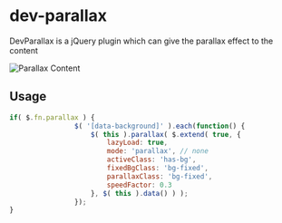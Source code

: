 # dev-parallax


DevParallax is a jQuery plugin which can give the parallax effect to the content

![Parallax Content](/clue-parallax.gif)

## Usage


```javascript
if( $.fn.parallax ) {
				$( '[data-background]' ).each(function() {
					$( this ).parallax( $.extend( true, {
						lazyLoad: true, 
						mode: 'parallax', // none
						activeClass: 'has-bg', 
						fixedBgClass: 'bg-fixed', 
						parallaxClass: 'bg-fixed', 
						speedFactor: 0.3
					}, $( this ).data() ) );
				});
}

```
